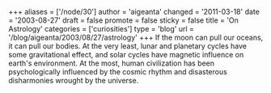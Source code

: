 +++
aliases = ['/node/30']
author = 'aigeanta'
changed = '2011-03-18'
date = '2003-08-27'
draft = false
promote = false
sticky = false
title = 'On Astrology'
categories = ['curiosities']
type = 'blog'
url = '/blog/aigeanta/2003/08/27/astrology'
+++
If the moon can pull our oceans, it can pull our bodies. At the very least, lunar and planetary cycles have some gravitational effect, and solar cycles have magnetic influence on earth's environment. At the most, human civilization has been psychologically influenced by the cosmic rhythm and disasterous disharmonies wrought by the universe.



